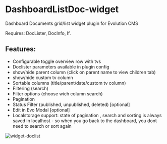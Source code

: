 # DashboardListDoc-widget

Dashboard Documents grid/list widget plugin for Evolution CMS

Requires: DocLister, DocInfo, If.

## Features:
- Configurable toggle overview row with tvs
- Doclister parameters available in plugin config
- show/hide parent column (click on parent name to view children tab)
- show/hide custom tv column
- Sortable columns (title/parent/date/custom tv column)
- Filtering (search)
- Filter options (choose wich column search)
- Pagination
- Status Filter (published, unpublished, deleted) [optional]
- Edit in Evo Modal [optional]
- Localstorage support: state of pagination , search and sorting is always saved in localhost - so when you go back to the dashboard, you dont need to search or sort again

![widget-doclist](https://user-images.githubusercontent.com/7342798/33606061-683e9a1c-d9bc-11e7-9a90-aa3fdfd1b9ec.png)
